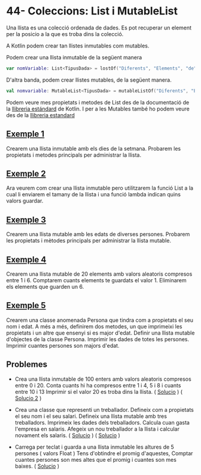 # 44- Coleccions: List i MutableList

Una llista es una colecció ordenada de dades. Es pot recuperar un element per la posicio a la que es troba dins la colecció.

A Kotlin podem crear tan llistes inmutables com mutables. 

Podem crear una llista inmutable de la següent manera

```kotlin
var nomVariable: List<TipusDada> = lostOf("Diferents", "Elements", "de", "la", "llista")
```

D'altra banda, podem crear llistes mutables, de la següent manera.

```kotlin
val nomvariable: MutableList<TipusDada> = mutableListOf("Diferents", "Elements", "de", "la", "llista")
```

Podem veure mes propietats i metodes de List des de la documentació de la [llibreria estándard](https://kotlinlang.org/api/latest/jvm/stdlib/kotlin.collections/-list/) de Kotlin. I per a les Mutables també ho podem veure des de la [llibreria estandard](https://kotlinlang.org/api/latest/jvm/stdlib/kotlin.collections/-mutable-list/)

## [Exemple 1](https://github.com/marcmoiagese/curskotlin/blob/master/44-Coleccions_List_i_MutableList/Exemple1/src/main/kotlin/Main.kt)

Crearem una llista inmutable amb els dies de la setmana. Probarem les propietats i metodes principals per administrar la llista.

## [Exemple 2](https://github.com/marcmoiagese/curskotlin/blob/master/44-Coleccions_List_i_MutableList/Exemple2/src/main/kotlin/Main.kt)

Ara veurem com crear una llista inmutable pero utilitzarem la funció  List a la cual li enviarem el tamany de la llista i una funció lambda indican quins valors guardar.

## [Exemple 3](https://github.com/marcmoiagese/curskotlin/blob/master/44-Coleccions_List_i_MutableList/Exemple3/src/main/kotlin/Main.kt)

Crearem una llista mutable amb les edats de diverses persones. Probarem les propietats i mètodes principals per administrar la llista mutable.

## [Exemple 4](https://github.com/marcmoiagese/curskotlin/blob/master/44-Coleccions_List_i_MutableList/Exemple4/src/main/kotlin/Main.kt)

Crearem una llista mutable de 20 elements amb valors aleatoris compresos entre 1 i 6. Comptarem cuants elements te guardats el valor 1. Eliminarem els elements que guarden un 6.

## [Exemple 5](https://github.com/marcmoiagese/curskotlin/blob/master/44-Coleccions_List_i_MutableList/Exemple5/src/main/kotlin/Main.kt)

Crearem una classe anomenada Persona que tindra com a propietats el seu nom i edat. A més a més, definirem dos metodes, un que imprimeixi les propietats i un altre que ensenyi si es major d'edat.
Definir una llista mutable d'objectes de la classe Persona.
Imprimir les dades de totes les persones.
Imprimir cuantes persones son majors d'edat.

## Problemes

* Crea una llista inmutable de 100 enters amb valors aleatoris compresos entre 0 i 20.
  Conta cuants hi ha compresos entre 1 i 4, 5 i 8  i cuants entre 10 i 13
  Imprimir si el valor 20 es troba dins la llista. ( [Solucio](https://github.com/marcmoiagese/curskotlin/blob/master/44-Coleccions_List_i_MutableList/Problema1/src/main/kotlin/Main.kt) ) ( [Solucio 2](https://github.com/marcmoiagese/curskotlin/blob/master/44-Coleccions_List_i_MutableList/Problema1/src/main/kotlin/MainAlternatiu.kt) )

* Crea una classe que representi un treballador. Defineix com a propietats el seu nom i el seu salari.
  Defineix una llista mutable amb tres treballadors.
  Imprimeix les dades dels treballadors.
  Calcula cuan gasta l'empresa en salaris.
  Afegeix un nou treballador a la llista i calcular novament els salaris. ( [Solucio](https://github.com/marcmoiagese/curskotlin/blob/master/44-Coleccions_List_i_MutableList/Problema2/src/main/kotlin/Main.kt) )  ( [Solucio](https://github.com/marcmoiagese/curskotlin/blob/master/44-Coleccions_List_i_MutableList/Problema2/src/main/kotlin/MainAlternatiu.kt) )

* Carrega per teclat i guarda a una llista inmutable les altures de 5 persones ( valors Float )
  Tens d'obtindre el promig d'aquestes, Comptar cuantes persones son mes altes que el promig i cuantes son mes baixes. ( [Solucio]() )
